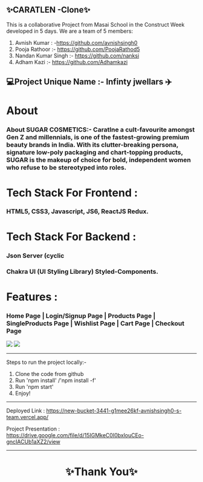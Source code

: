 ✨CARATLEN -Clone✨
---
This is a collaborative Project from Masai School in the Construct Week developed in 5 days. We are a team of 5 members:
1. Avnish Kumar : -https://github.com/avnishsingh0 
2. Pooja Rathoor :- https://github.com/PoojaRathod5  
3. Nandan Kumar Singh :- https://github.com/nanksi 
4. Adham Kazi :- https://github.com/Adhamkazi 

💻Project Unique Name :- Infinty jwellars ✈️
---

<h1>About</h1>

<h3>About SUGAR COSMETICS:- Caratlne a cult-favourite amongst Gen Z and millennials, is one of the fastest-growing premium beauty brands in India. With its clutter-breaking persona, signature low-poly packaging and chart-topping products, SUGAR is the makeup of choice for bold, independent women who refuse to be stereotyped into roles.</h3>


<h1>Tech Stack For Frontend :</h1> <h3>HTML5, CSS3, Javascript, JS6, ReactJS Redux.</h3>

<h1>Tech Stack For Backend :</h1> <h3>Json Server (cyclic</h3>

<h3>Chakra UI (UI Styling Library) Styled-Components.</h3>

<h1>Features :</h1> <h3>Home Page | Login/Signup Page | Products Page | SingleProducts Page | Wishlist Page | Cart Page | Checkout Page</h3>




<img src="https://cdn.caratlane.com/media/static/images/V4/2023/CL/01-JAN/AppBanner/Festive/01/2X.jpg"/>

<img src="https://cdn.caratlane.com/media/static/images/V4/2023/CL/01-JAN/HP-Banner/JustArrived/1X.jpg"/>





---
Steps to run the project locally:-
1. Clone the code from github
2. Run 'npm install' /'npm install -f'
3. Run 'npm start'
4. Enjoy! 

---
Deployed Link : https://new-bucket-3441-g1mee26kf-avnishsingh0-s-team.vercel.app/

Project Presentation : https://drive.google.com/file/d/15IGMkeC0I0bxlouCEo-gncIACUb1aXZ2/view

----
<h1 align="center">✨Thank You✨</h1>
